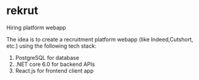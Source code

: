 # rekrut
Hiring platform webapp

The idea is to create a recruitment platform webapp (like Indeed,Cutshort, etc.) using the following tech stack:
1. PostgreSQL for database
2. .NET core 6.0 for backend APIs
3. React.js for frontend client app
